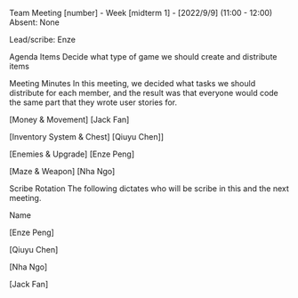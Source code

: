 Team Meeting \[number\] - Week \[midterm 1\] - \[2022/9/9\] (11:00 - 12:00) Absent: None

Lead/scribe: Enze

Agenda Items Decide what type of game we should create and distribute items

Meeting Minutes In this meeting, we decided what tasks we should distribute for each member, and the result was that everyone would code the same part that they wrote user stories for.

\[Money & Movement\] \[Jack Fan\]

\[Inventory System & Chest\] \[Qiuyu Chen\]\]

\[Enemies & Upgrade\] \[Enze Peng\]

\[Maze & Weapon\] \[Nha Ngo\]

Scribe Rotation The following dictates who will be scribe in this and the next meeting.

Name

\[Enze Peng\]

\[Qiuyu Chen\]

\[Nha Ngo\]

\[Jack Fan\]